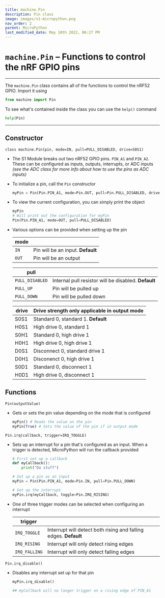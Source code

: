 ```yaml
---
title: machine.Pin
description: Pin class
image: images/s1-micropython.png
nav_order: 2
parent: MicroPython
last_modified_date: May 10th 2022, 06:27 PM
---
```


# `machine.Pin` – Functions to control the nRF GPIO pins

---

The `machine.Pin` class contains all of the functions to control the nRF52 GPIO. Import it using

```python
from machine import Pin
```

To see what's contained inside the class you can use the `help()` command

```python
help(Pin)
```

---

## Constructor

`class machine.Pin(pin, mode=IN, pull=PULL_DISABLED, drive=S0S1)`

- The S1 Module breaks out two nRF52 GPIO pins. `PIN_A1` and `PIN_A2`. These can be configured as inputs, outputs, interrupts, or ADC inputs *(see the ADC class for more info about how to use the pins as ADC inputs)*

- To initialize a pin, call the `Pin` constructor

    ```python
    myPin = Pin(Pin.PIN_A1, mode=Pin.OUT, pull=Pin.PULL_DISABLED, drive=Pin.S0H1)
    ```

- To view the current configuration, you can simply print the object

    ```python
    myPin
    # Will print out the configuration for myPin
    Pin(Pin.PIN_A1, mode=OUT, pull=PULL_DISABLED)
    ```

- Various options can be provided when setting up the pin

    | mode | |
    |---|---|
    | `IN` | Pin will be an input. **Default** |
    | `OUT` | Pin will be an output |

    | pull | |
    |---|---|
    | `PULL_DISABLED` | Internal pull resistor will be disabled. **Default** |
    | `PULL_UP` | Pin will be pulled up |
    | `PULL_DOWN` | Pin will be pulled down |

    | drive | Drive strength only applicable in output mode |
    |---|---|
    | S0S1 | Standard 0, standard 1. **Default** |
    | H0S1 | High drive 0, standard 1 |
    | S0H1 | Standard 0, high drive 1 |
    | H0H1 | High drive 0, high drive 1 |
    | D0S1 | Disconnect 0, standard drive 1 |
    | D0H1 | Disconenct 0, high drive 1 |
    | S0D1 | Standard 0, disconnect 1 |
    | H0D1 | High drive 0, disconnect 1 |

## Functions

`Pin(outputValue)`

- Gets or sets the pin value depending on the mode that is configured

    ```python
    myPin() # Reads the value on the pin
    myPin(True) # Sets the value of the pin if in output mode
    ```

`Pin.irq(callback, trigger=IRQ_TOGGLE)`

- Sets up an interrupt for a pin that's configured as an input. When a trigger is detected, MicroPython will run the callback provided

    ```python
    # First set up a callback
    def myCallback():
        print("Do stuff")

    # Set up a pin as an input
    myPin = Pin(Pin.PIN_A1, mode=Pin.IN, pull=Pin.PULL_DOWN)

    # Set up the interrupt
    myPin.irq(myCallback, toggle=Pin.IRQ_RISING)
    ```

- One of three trigger modes can be selected when configuring an interrupt

    | trigger | |
    |---|---|
    | `IRQ_TOGGLE` | Interrupt will detect both rising and falling edges. **Default** |
    | `IRQ_RISING` | Interrupt will only detect rising edges |
    | `IRQ_FALLING` | Interrupt will only detect falling edges |

`Pin.irq_disable()`

- Disables any interrupt set up for that pin

    ```python
    myPin.irq_disable()

    ## myCallback will no longer trigger on a rising edge of PIN_A1
    ```